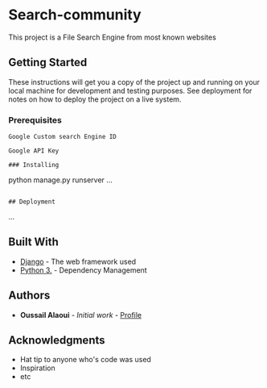 # Search-community

This project is a File Search Engine from most known websites

## Getting Started

These instructions will get you a copy of the project up and running on your local machine for development and testing purposes. See deployment for notes on how to deploy the project on a live system.

### Prerequisites

```
Google Custom search Engine ID

Google API Key

### Installing

```
python manage.py runserver
...

```

## Deployment

```
...

## Built With

* [Django](https://docs.djangoproject.com/en/2.0/) - The web framework used
* [Python 3.](https://www.python.org/) - Dependency Management


## Authors

* **Oussail Alaoui** - *Initial work* - [Profile](https://github.com/Oussail)


## Acknowledgments

* Hat tip to anyone who's code was used
* Inspiration
* etc

